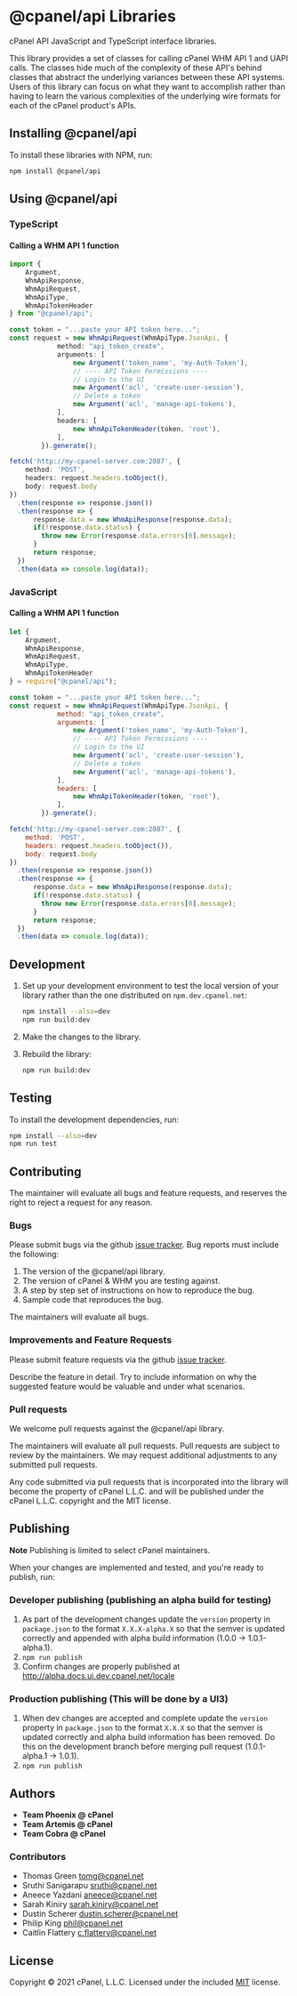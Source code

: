 # @cpanel/api Libraries

cPanel API JavaScript and TypeScript interface libraries.

This library provides a set of classes for calling cPanel WHM API 1 and UAPI calls. The classes hide much of the complexity of these API's behind classes that abstract the underlying variances between these API systems. Users of this library can focus on what they want to accomplish rather than having to learn the various complexities of the underlying wire formats for each of the cPanel product's APIs.

## Installing @cpanel/api

To install these libraries with NPM, run:

```sh
npm install @cpanel/api
```

## Using @cpanel/api

### TypeScript

#### Calling a WHM API 1 function

```ts
import {
    Argument,
    WhmApiResponse,
    WhmApiRequest,
    WhmApiType,
    WhmApiTokenHeader
} from "@cpanel/api";

const token = "...paste your API token here...";
const request = new WhmApiRequest(WhmApiType.JsonApi, {
            method: "api_token_create",
            arguments: [
                new Argument('token_name', 'my-Auth-Token'),
                // ---- API Token Permissions ----
                // Login to the UI
                new Argument('acl', 'create-user-session'),
                // Delete a token
                new Argument('acl', 'manage-api-tokens'),
            ],
            headers: [
                new WhmApiTokenHeader(token, 'root'),
            ],
        }).generate();

fetch('http://my-cpanel-server.com:2087', {
    method: 'POST',
    headers: request.headers.toObject(),
    body: request.body
})
  .then(response => response.json())
  .then(response => {
      response.data = new WhmApiResponse(response.data);
      if(!response.data.status) {
        throw new Error(response.data.errors[0].message);
      }
      return response;
  })
  .then(data => console.log(data));
```

### JavaScript

#### Calling a WHM API 1 function

```js
let {
    Argument,
    WhmApiResponse,
    WhmApiRequest,
    WhmApiType,
    WhmApiTokenHeader
} = require("@cpanel/api");

const token = "...paste your API token here...";
const request = new WhmApiRequest(WhmApiType.JsonApi, {
            method: "api_token_create",
            arguments: [
                new Argument('token_name', 'my-Auth-Token'),
                // ---- API Token Permissions ----
                // Login to the UI
                new Argument('acl', 'create-user-session'),
                // Delete a token
                new Argument('acl', 'manage-api-tokens'),
            ],
            headers: [
                new WhmApiTokenHeader(token, 'root'),
            ],
        }).generate();

fetch('http://my-cpanel-server.com:2087', {
    method: 'POST',
    headers: request.headers.toObject()),
    body: request.body
})
  .then(response => response.json())
  .then(response => {
      response.data = new WhmApiResponse(response.data);
      if(!response.data.status) {
        throw new Error(response.data.errors[0].message);
      }
      return response;
  })
  .then(data => console.log(data));
```

## Development

1. Set up your development environment to test the local version of your library rather than the one distributed on `npm.dev.cpanel.net`:

    ```sh
    npm install --also=dev
    npm run build:dev
    ```

2. Make the changes to the library.
3. Rebuild the library:

    ```sh
    npm run build:dev
    ```

## Testing

To install the development dependencies, run:

```sh
npm install --also=dev
npm run test
```

## Contributing

The maintainer will evaluate all bugs and feature requests, and reserves the right to reject a request for any reason.

### Bugs

Please submit bugs via the github [issue tracker](https://github.com/CpanelInc/cpanel-node-api/issues). Bug reports must include the following:

1. The version of the @cpanel/api library.
2. The version of cPanel & WHM you are testing against.
3. A step by step set of instructions on how to reproduce the bug.
4. Sample code that reproduces the bug.

The maintainers will evaluate all bugs.

### Improvements and Feature Requests

Please submit feature requests via the github [issue tracker](https://github.com/CpanelInc/cpanel-node-api/issues).

Describe the feature in detail. Try to include information on why the suggested feature would be valuable and under what scenarios.

### Pull requests

We welcome pull requests against the @cpanel/api library.

The maintainers will evaluate all pull requests. Pull requests are subject to review by the maintainers. We may request additional adjustments to any submitted pull requests.

Any code submitted via pull requests that is incorporated into the library will become the property of cPanel L.L.C. and will be published under the cPanel L.L.C. copyright and the MIT license.

## Publishing

**Note** Publishing is limited to select cPanel maintainers.

When your changes are implemented and tested, and you're ready to publish, run:

### Developer publishing (publishing an alpha build for testing)

1. As part of the development changes update the `version` property in `package.json` to the format `X.X.X-alpha.X` so that the semver is updated correctly and appended with alpha build information (1.0.0 -> 1.0.1-alpha.1).
2. `npm run publish`
3. Confirm changes are properly published at http://alpha.docs.ui.dev.cpanel.net/locale

### Production publishing (This will be done by a UI3)

1. When dev changes are accepted and complete update the `version` property in `package.json` to the format `X.X.X` so that the semver is updated correctly and alpha build information has been removed. Do this on the development branch before merging pull request (1.0.1-alpha.1 -> 1.0.1).
2. `npm run publish`

## Authors

* **Team Phoenix @ cPanel**
* **Team Artemis @ cPanel**
* **Team Cobra   @ cPanel**

### Contributors
* Thomas Green <tomg@cpanel.net>
* Sruthi Sanigarapu <sruthi@cpanel.net>
* Aneece Yazdani <aneece@cpanel.net>
* Sarah Kiniry <sarah.kiniry@cpanel.net>
* Dustin Scherer <dustin.scherer@cpanel.net>
* Philip King <phil@cpanel.net>
* Caitlin Flattery <c.flattery@cpanel.net>

## License
Copyright © 2021 cPanel, L.L.C.
Licensed under the included [MIT](https://github.com/CpanelInc/cpanel-node-api/blob/main/LICENSE) license.
